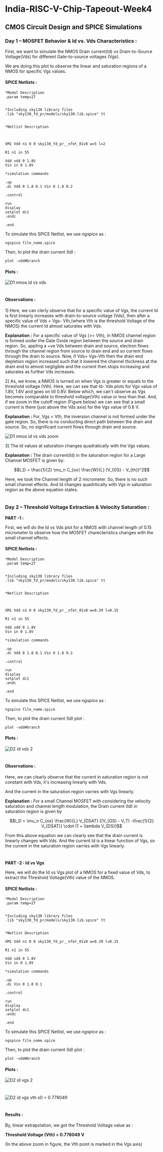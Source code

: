# India-RISC-V-Chip-Tapeout-Week4

## CMOS Circuit Design and SPICE Simulations 


### Day 1 – MOSFET Behavior & Id vs. Vds Characteristics :

First, we want to simulate the NMOS Drain current(Id) vs Drain-to-Source Voltage(Vds) for different Gate-to-source voltages (Vgs). 

We are doing this plot to observe the linear and saturation regions of a NMOS for specific Vgs values. 

#### SPICE Netlists :


    *Model Description
    .param temp=27


    *Including sky130 library files
    .lib "sky130_fd_pr/models/sky130.lib.spice" tt


    *Netlist Description



    XM1 Vdd n1 0 0 sky130_fd_pr__nfet_01v8 w=5 l=2

    R1 n1 in 55

    Vdd vdd 0 1.8V
    Vin in 0 1.8V

    *simulation commands

    .op
    .dc Vdd 0 1.8 0.1 Vin 0 1.8 0.2

    .control

    run
    display
    setplot dc1
    .endc

    .end


To simulate this SPICE Netlist, we use *ngspice* as :

    ngspice file_name.spice
Then, to plot the drain current (Id)  :

    plot -vdd#branch

#### Plots :

![D1 nmos id vs vds](https://github.com/user-attachments/assets/1e46f7bb-29ef-4acf-8728-82d6fc7dc541)


 
  #
  #
#### Observations :
    
1] Here, we can clerly observe that for a specific value of Vgs, the current Id is first linearly increases with drain-to-source voltage (Vds), then after a specific value of Vds = Vgs- Vth,(where Vth is the threshold Voltage of the NMOS) the current Id almost saturates with Vds. 

**Explanation :** For a specific value of Vgs (>= Vth), in NMOS channel region is formed under the Gate Oxide region between the source and drain region. So, appling a +ve Vds between drain and source, electron flows through the channel region from source to drain end and so current flows through the drain to source. Now, if Vds= Vgs-Vth then the drain end depletion region increased such that it lowered the channel thickness at the drain end to almost negligible and the current then stops increasing and saturates as further Vds increases. 

2] As, we know, a NMOS is turned on when Vgs is greater or equals to the threshold voltage (Vth). Here, we can see that Id- Vds plots for Vgs value of 1.8V, 1.6V and goes on till 0.8V. Below which, we can't observe as Vgs becomes comparable to threshold voltage(Vth) value or less than that. And, if we zoom in the cutoff region (Figure below) we can see that a small current is there (just above the Vds axis) for the Vgs value of 0.6 V. 

**Explanation :** For, Vgs < Vth, the inversion channel is not formed under the gate region. So, there is no conducting direct path between the drain and source. So, no significant current flows through drain and source.

![D1 nmos id vs vds zoom](https://github.com/user-attachments/assets/35417ae3-0736-485b-a05b-c99e6feb107e)


3] The Id values at saturation changes quadratically with the Vgs values. 

**Explanation :**
The drain current(Id) in the saturation region for a Large Channel MOSFET is given by:

$$I_D = \frac{1}{2} \mu_n C_{ox} \frac{W}{L} (V_{GS} - V_{th})^2$$

Here, we took the Channel length of 2 micrometer. So, there is no such small channel effects. And Id changes quadritically with Vgs in saturation region as the above equation states. 
# 
# 

### Day 2 –  Threshold Voltage Extraction & Velocity Saturation  :

**PART -1 :**

First, we will do the Id vs Vds plot for a NMOS with channel length of 0.15 micrometer to observe how the MOSFET charecteristics changes with the small channel effects. 

#### SPICE Netlists :


    *Model Description
    .param temp=27


    *Including sky130 library files
    .lib "sky130_fd_pr/models/sky130.lib.spice" tt


    *Netlist Description



    XM1 Vdd n1 0 0 sky130_fd_pr__nfet_01v8 w=0.39 l=0.15

    R1 n1 in 55

    Vdd vdd 0 1.8V
    Vin in 0 1.8V

    *simulation commands

    .op
    .dc Vdd 0 1.8 0.1 Vin 0 1.8 0.2

    .control

    run
    display
    setplot dc1
    .endc

    .end



To simulate this SPICE Netlist, we use *ngspice* as :

    ngspice file_name.spice
Then, to plot the drain current (Id) plot :

    plot -vdd#branch

#### Plots :

![D2 id vds 2](https://github.com/user-attachments/assets/7332a838-f422-48e3-940c-cb07a19caa2c)


 
  #
  #
#### Observations :
    
Here, we can clearly observe that the current in saturation region is not constant with Vds, it's increasing linearly with Vds. 

And the current in the saturation region varries with Vgs linearly. 

**Explanation :** 
For a small Channel MOSFET with considering the velocity saturation and channel length modulation, the Drain current (Id) in saturation region is given by 
  
$$I_D =  \mu_n C_{ox} \frac{W}{L} V_{DSAT} [(V_{GS} - V_T) -\frac{1}{2} V_{DSAT}] \cdot (1 + \lambda V_{DS})$$


From this above equation we can clearly see that the drain current is linearly changes with Vds. And the current Id is a linear function of Vgs, so the current in the saturation region varries with Vgs linearly. 

 

# 
# 

**PART -2 : Id vs Vgs**

Here, we will do the Id vs Vgs plot of a NMOS for a fixed value of Vds, to extract the Threshold Voltage(Vth) value of the NMOS. 


#### SPICE Netlists :


    *Model Description
    .param temp=27


    *Including sky130 library files
    .lib "sky130_fd_pr/models/sky130.lib.spice" tt


    *Netlist Description

    XM1 Vdd n1 0 0 sky130_fd_pr__nfet_01v8 w=0.39 l=0.15

    R1 n1 in 55

    Vdd vdd 0 1.8V
    Vin in 0 1.8V

    *simulation commands

    .op
    .dc Vin 0 1.8 0.1 

    .control

    run
    display
    setplot dc1
    .endc

    .end



To simulate this SPICE Netlist, we use *ngspice* as :

    ngspice file_name.spice
Then, to plot the drain current (Id) plot :

    plot -vdd#branch

#### Plots :

![D2 id vgs 2](https://github.com/user-attachments/assets/6cacbd3a-e040-4bf0-a119-5aa9fa54537f)

# 
![D2 id vgs vth x0 = 0 778049](https://github.com/user-attachments/assets/1591b3e5-70e5-4df2-96ee-2dd672b6c282)

 
  #
  #
#### Results :
    
By, linear extrapolation, we got the Threshold Voltage value as :

**Threshold Voltage (Vth) = 0.778049 V**

 (In the above zoom in figure, the Vth point is marked in the Vgs axis)

# 
# 

